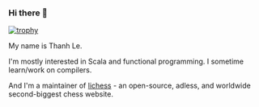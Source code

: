 ### Hi there 👋

[![trophy](https://github-profile-trophy.vercel.app/?username=lenguyenthanh&theme=onedark&no-frame=true&no-bg=true)](https://www.thanh.se)

My name is Thanh Le.

I'm mostly interested in Scala and functional programming. I sometime learn/work on compilers.

And I'm a maintainer of [lichess](https://lichess.org) - an open-source, adless, and worldwide second-biggest chess website.
